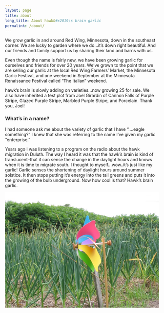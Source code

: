 ```yaml
---
layout: page
title: about
long_title: About hawk&#x2019;s brain garlic
permalink: /about/
---
```

We grow garlic in and around Red Wing, Minnesota, down in the southeast corner. We are lucky to garden where we do…it’s down right beautiful. And our friends and family support us by sharing their land and barns with us.

Even though the name is fairly new, we have been growing garlic for ourselves and friends for over 20 years.  We’ve grown to the point that we are selling our garlic at the local Red Wing Farmers’ Market, the Minnesota Garlic Festival, and  one weekend in September at the Minnesota Renaissance Festival called “The Italian” weekend.

hawk’s brain is slowly adding on varieties…now growing 25 for sale. We also have inherited a test plot from Joel Girardin of Cannon Falls of Purple Stripe, Glazed Purple Stripe, Marbled Purple Stripe, and Porcelain.  Thank you, Joel!

### What’s in a name?

I  had someone ask me about the variety of garlic that I have “….eagle something?” I knew that she was referring to the name I’ve given my garlic “enterprise.”

Years ago I was listening to a program on the radio about the hawk migration in Duluth. The way I heard it was that the hawk’s brain is kind of translucent–that it can sense the change in the daylight hours and knows when it is time to migrate south. I thought to myself…wow..it’s just like my garlic! Garlic senses the shortening of daylight hours around summer solstice. It then stops putting it’s energy into the tall greens and puts it into the growing of the bulb underground. Now how cool is that? Hawk’s brain garlic.

![garlic-2008-014](/wp-content/uploads/2008/12/garlic-2008-014.jpg)